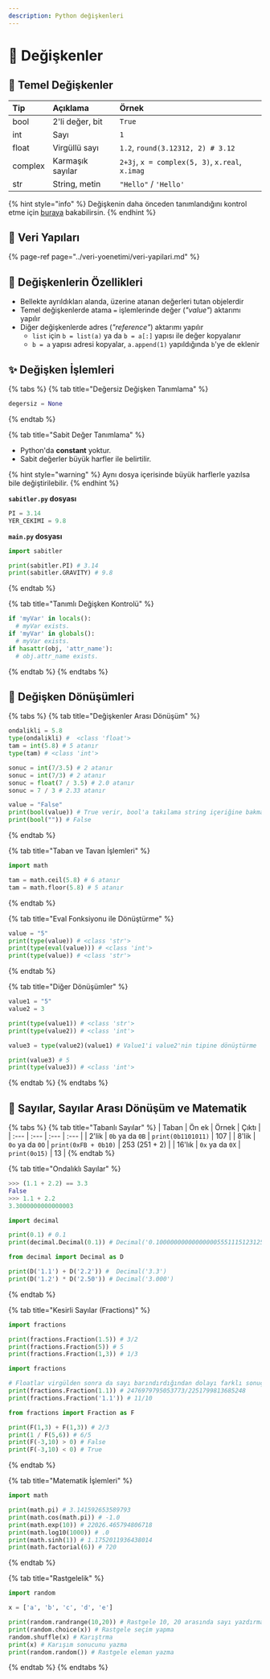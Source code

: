 ```yaml
---
description: Python değişkenleri
---
```


# 💫 Değişkenler

## 🧱 Temel Değişkenler

| Tip | Açıklama | Örnek |
| :--- | :--- | :--- |
| bool | 2'li değer, bit | `True` |
| int | Sayı | `1` |
| float | Virgüllü sayı | `1.2`, `round(3.12312, 2) # 3.12` |
| complex | Karmaşık sayılar | `2+3j`, `x = complex(5, 3)`, `x.real`, `x.imag` |
| str | String, metin | `"Hello"` / `'Hello'` |

{% hint style="info" %}
Değişkenin daha önceden tanımlandığını kontrol etme için [buraya](https://stackoverflow.com/questions/843277/how-do-i-check-if-a-variable-exists) bakabilirsin.
{% endhint %}

## 💽 Veri Yapıları

{% page-ref page="../veri-yoenetimi/veri-yapilari.md" %}

## 🎈 Değişkenlerin Özellikleri

* Bellekte ayrıldıkları alanda, üzerine atanan değerleri tutan objelerdir
* Temel değişkenlerde atama `=` işlemlerinde değer \(_"value"_\) aktarımı yapılır
* Diğer değişkenlerde adres \(_"reference"_\) aktarımı yapılır
  * `list` için `b = list(a)` ya da `b = a[:]` yapısı ile değer kopyalanır
  * `b = a` yapısı adresi kopyalar, `a.append(1)` yapıldığında `b`'ye de eklenir

## ✨ Değişken İşlemleri

{% tabs %}
{% tab title="Değersiz Değişken Tanımlama" %}
```python
degersiz = None
```
{% endtab %}

{% tab title="Sabit Değer Tanımlama" %}
* Python'da **constant** yoktur. 
* Sabit değerler büyük harfler ile belirtilir.

{% hint style="warning" %}
Aynı dosya içerisinde büyük harflerle yazılsa bile değiştirilebilir.
{% endhint %}

**`sabitler.py` dosyası**

```python
PI = 3.14
YER_CEKIMI = 9.8
```

**`main.py` dosyası**

```python
import sabitler

print(sabitler.PI) # 3.14
print(sabitler.GRAVITY) # 9.8
```
{% endtab %}

{% tab title="Tanımlı Değişken Kontrolü" %}
```python
if 'myVar' in locals():
  # myVar exists.
if 'myVar' in globals():
  # myVar exists.
if hasattr(obj, 'attr_name'):
  # obj.attr_name exists.
```
{% endtab %}
{% endtabs %}

## 🔂 Değişken Dönüşümleri

{% tabs %}
{% tab title="Değişkenler Arası Dönüşüm" %}
```python
ondalikli = 5.8
type(ondalikli) #  <class 'float'>
tam = int(5.8) # 5 atanır
type(tam) # <class 'int'>

sonuc = int(7/3.5) # 2 atanır
sonuc = int(7/3) # 2 atanır
sonuc = float(7 / 3.5) # 2.0 atanır
sonuc = 7 / 3 # 2.33 atanır

value = "False"
print(bool(value)) # True verir, bool'a takılama string içeriğine bakmaz.
print(bool("")) # False
```
{% endtab %}

{% tab title="Taban ve Tavan İşlemleri" %}
```python
import math

tam = math.ceil(5.8) # 6 atanır
tam = math.floor(5.8) # 5 atanır
```
{% endtab %}

{% tab title="Eval Fonksiyonu ile Dönüştürme" %}
```python
value = "5"
print(type(value)) # <class 'str'>
print(type(eval(value))) # <class 'int'>
print(type(value)) # <class 'str'>
```
{% endtab %}

{% tab title="Diğer Dönüşümler" %}
```python
value1 = "5"
value2 = 3

print(type(value1)) # <class 'str'>
print(type(value2)) # <class 'int'>

value3 = type(value2)(value1) # Value1'i value2'nin tipine dönüştürme

print(value3) # 5
print(type(value3)) # <class 'int'>
```
{% endtab %}
{% endtabs %}

## 🧮 Sayılar, Sayılar Arası Dönüşüm ve Matematik

{% tabs %}
{% tab title="Tabanlı Sayılar" %}
| Taban | Ön ek | Örnek | Çıktı |
| :--- | :--- | :--- | :--- |
| 2'lik | `0b` ya da `0B` | `print(0b1101011)` | 107 |
| 8'lik | `0o` ya da `0O` | `print(0xFB + 0b10)` | 253 \(251 + 2\) |
| 16'lık | `0x` ya da `0X` | `print(0o15)` | 13 |
{% endtab %}

{% tab title="Ondalıklı Sayılar" %}
```python
>>> (1.1 + 2.2) == 3.3
False
>>> 1.1 + 2.2
3.3000000000000003
```

```python
import decimal

print(0.1) # 0.1
print(decimal.Decimal(0.1)) # Decimal('0.1000000000000000055511151231257827021181583404541015625')
```

```python
from decimal import Decimal as D

print(D('1.1') + D('2.2')) #  Decimal('3.3')
print(D('1.2') * D('2.50')) # Decimal('3.000')
```
{% endtab %}

{% tab title="Kesirli Sayılar \(Fractions\)" %}
```python
import fractions

print(fractions.Fraction(1.5)) # 3/2
print(fractions.Fraction(5)) # 5
print(fractions.Fraction(1,3)) # 1/3
```

```python
import fractions

# Floatlar virgülden sonra da sayı barındırdığından dolayı farklı sonuç verir
print(fractions.Fraction(1.1)) # 2476979795053773/2251799813685248
print(fractions.Fraction('1.1')) # 11/10
```

```python
from fractions import Fraction as F

print(F(1,3) + F(1,3)) # 2/3
print(1 / F(5,6)) # 6/5
print(F(-3,10) > 0) # False
print(F(-3,10) < 0) # True
```
{% endtab %}

{% tab title="Matematik İşlemleri" %}
```python
import math

print(math.pi) # 3.141592653589793
print(math.cos(math.pi)) # -1.0
print(math.exp(10)) # 22026.465794806718
print(math.log10(1000)) # .0
print(math.sinh(1)) # 1.1752011936438014
print(math.factorial(6)) # 720
```
{% endtab %}

{% tab title="Rastgelelik" %}
```python
import random

x = ['a', 'b', 'c', 'd', 'e']

print(random.randrange(10,20)) # Rastgele 10, 20 arasında sayı yazdırma
print(random.choice(x)) # Rastgele seçim yapma
random.shuffle(x) # Karıştrma
print(x) # Karışım sonucunu yazma
print(random.random()) # Rastgele eleman yazma
```
{% endtab %}
{% endtabs %}

